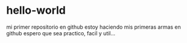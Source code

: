 # hello-world
mi primer repositorio en github
estoy haciendo mis primeras armas en github
espero que sea practico, facil y util...
